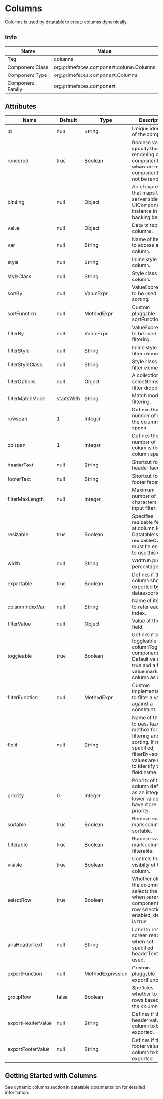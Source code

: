 # Columns

Columns is used by datatable to create columns dynamically.

## Info

| Name | Value |
| --- | --- |
| Tag | columns
| Component Class | org.primefaces.component.column.Columns
| Component Type | org.primefaces.component.Columns
| Component Family | org.primefaces.component |

## Attributes

| Name | Default | Type | Description | 
| --- | --- | --- | --- |
| id | null | String | Unique identifier of the component
| rendered | true | Boolean | Boolean value to specify the rendering of the component, when set to false component will not be rendered.
| binding | null | Object | An el expression that maps to a server side UIComponent instance in a backing bean
| value | null | Object | Data to represent columns.
| var | null | String | Name of iterator to access a column.
| style | null | String | Inline style of the column.
| styleClass | null | String | Style class of the column.
| sortBy | null | ValueExpr | ValueExpression to be used for sorting.
| sortFunction | null | MethodExpr | Custom pluggable sortFunction.
| filterBy | null | ValueExpr | ValueExpression to be used for filtering.
| filterStyle | null | String | Inline style of the filter element
| filterStyleClass | null | String | Style class of the filter element
| filterOptions | null | Object | A collection of selectitems for filter dropdown.
| filterMatchMode | startsWith | String | Match mode for filtering.
| rowspan | 1 | Integer | Defines the number of rows the column spans.
| colspan | 1 | Integer | Defines the number of columns the column spans.
| headerText | null | String | Shortcut for header facet.
| footerText | null | String | Shortcut for footer facet.
| filterMaxLength | null | Integer | Maximum number of characters for an input filter.
| resizable | true | Boolean | Specifies resizable feature at column level. Datatable's resizableColumns must be enabled to use this option.
| width | null | String | Width in pixels or percentage.
| exportable | true | Boolean | Defines if the column should be exported by dataexporter.
| columnIndexVar | null | String | Name of iterator to refer each index.
| filterValue | null | Object | Value of the filter field.
| toggleable | true | Boolean | Defines if panel is toggleable by columnToggler component. Default value is true and a false value marks the column as static.
| filterFunction | null | MethodExpr | Custom implementation to filter a value against a constraint.
| field | null | String | Name of the field to pass lazy load method for filtering and sorting. If not specified, filterBy-sortBy values are used to identify the field name.
| priority | 0 | Integer | Priority of the column defined as an integer, lower values have more priority.
| sortable | true | Boolean | Boolean value to mark column as sortable.
| filterable | true | Boolean | Boolean value to mark column as filterable.
| visible | true | Boolean | Controls the visibilty of the column.
| selectRow | true | Boolean | Whether clicking the column selects the row when parent component has row selection enabled, default is true.
| ariaHeaderText | null | String | Label to read by screen readers, when not specified headerText is used.
| exportFunction | null | MethodExpression | Custom pluggable exportFunction.
| groupRow | false | Boolean | Speficies whether to group rows based on the column data.
| exportHeaderValue | null | String | Defines if the header value of column to be exported.
| exportFooterValue | null | String | Defines if the footer value of column to be exported.

## Getting Started with Columns
See dynamic columns section in datatable documentation for detailed information.